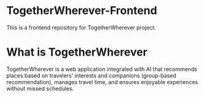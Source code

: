 # TogetherWherever-Frontend
This is a frontend repository for TogetherWherever project.

# What is TogetherWherever
TogetherWherever is a web application integrated with AI that recommends places based on travelers' interests and companions (group-based recommendation), manages travel time, and ensures enjoyable experiences without missed schedules.
